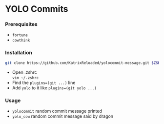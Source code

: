 # YOLO Commits  
  
### Prerequisites  
- `fortune`  
- `cowthink`  
  
### Installation  
```bash
git clone https://github.com/KatrixReloaded/yolocommit-message.git $ZSH_CUSTOM/plugins/yolo
```  
  
- Open .zshrc  
  `vim ~/.zshrc`  
- Find the `plugins=(git ...)` line  
- Add `yolo` to it like `plugins=(git yolo ...)`  
  
### Usage  
- `yolocommit` random commit message printed  
- `yolo_cow` random commit message said by dragon  

